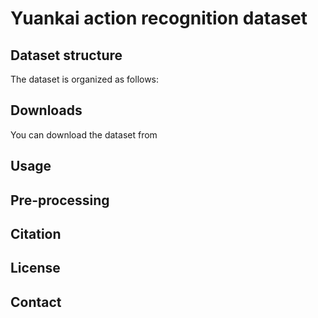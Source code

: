 # Yuankai action recognition dataset

## Dataset structure
The dataset is organized as follows:


## Downloads
You can download the dataset from
## Usage

## Pre-processing

## Citation

## License

## Contact

#

#
